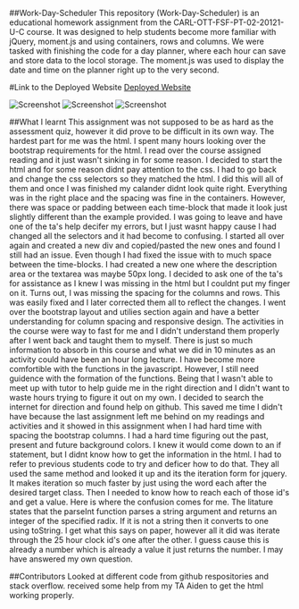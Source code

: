 ##Work-Day-Scheduler
This repository (Work-Day-Scheduler) is an educational homework assignment from the CARL-OTT-FSF-PT-02-20121-U-C course. It was designed to help students become more familiar with jQuery, moment.js and using containers, rows and columns. We were tasked with finishing the code for a day planner, where each hour can save and store data to the locol storage. 
The moment.js was used to display the date and time on the planner right up to the very second. 

#Link to the Deployed Website <a href="https://nathanwichmann.github.io/Work-Day-Scheduler/.">Deployed Website</a> 

<img src="https://user-images.githubusercontent.com/77902368/112399036-dd180f00-8cdb-11eb-9bfc-9675ae7af81b.png" alt="Screenshot"> 
<img src="https://user-images.githubusercontent.com/77902368/112399087-f620c000-8cdb-11eb-84bc-f12aab13744c.png" alt="Screenshot">
<img src="https://user-images.githubusercontent.com/77902368/112399127-0afd5380-8cdc-11eb-8ac4-604d340ce99b.png" alt="Screenshot">

##What I learnt 
This assignment was not supposed to be as hard as the assessment quiz, however it did prove to be difficult in its own way. The hardest part for me was the html. I spent many hours looking over the bootstrap requirements for the html. I read over the course assigned reading and it just wasn't sinking in for some reason. I decided to start the html and for some reason didnt pay attention to the css. I had to go back and change the css selectors so they matched the html. I did this will all of them and once I was finished my calander didnt look quite right. Everything was in the right place and the spacing was fine in the containers. However, there was space or padding between each time-block that made it look just slightly different than the example provided. I was going to leave and have one of the ta's help decifer my errors, but I just wasnt happy cause I had changed all the selectors and it had become to confusing. 
I started all over again and created a new div and copied/pasted the new ones and found I still had an issue. Even though I had fixed the issue with to much space between the time-blocks. I had created a new one where the description area or the textarea was maybe 50px long. I decided to ask one of the ta's for assistance as I knew I was missing in the html but I couldnt put my finger on it. Turns out, I was missing the spacing for the columns and rows. This was easily fixed and I later corrected them all to reflect the changes. 
I went over the bootstrap layout and utilies section again and have a better understanding for column spacing and responsive design. The activities in the course were way to fast for me and I didn't understand them properly after I went back and taught them to myself. 
There is just so much information to absorb in this course and what we did in 10 minutes as an activity could have been an hour long lecture.
I have become more comfortible with the functions in the javascript. However, I still need guidence with the formation of the functions. Being that I wasn't able to meet up with tutor to help guide me in the right direction and I didn't want to waste hours trying to figure it out on my own. I decided to search the internet for direction and found help on github. This saved me time I didn't have because the last assignment left me behind on my readings and activities and it showed in this assignment when I had hard time with spacing the bootstrap columns. 
I had a hard time figuring out the past, present and future background colors. I knew it would come down to an if statement, but I didnt know how to get the information in the html. I had to refer to previous students code to try and deficer how to do that. They all used the same method and looked it up and its the iteration form for jquery. It makes iteration so much faster by just using the word each after the desired target class. Then I needed to know how to reach each of those id's and get a value. Here is where the confusion comes for me. The litature states that the parseInt function parses a string argument and returns an integer of the specified radix. If it is not a string then it converts to one using toString. I get what this says on paper, however all it did was iterate through the 25 hour clock id's one after the other. I guess cause this is already a number which is already a value it just returns the number. I may have answered my own question.

##Contributors
Looked at different code from github respositories and stack overflow. 
received some help from my TA Aiden to get the html working properly. 




